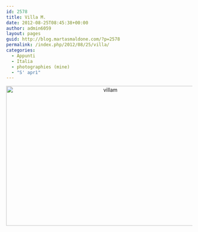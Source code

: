```yaml
---
id: 2578
title: Villa M.
date: 2012-08-25T08:45:38+00:00
author: admin6059
layout: pages
guid: http://blog.martasmaldone.com/?p=2578
permalink: /index.php/2012/08/25/villa/
categories:
  - Appunti
  - Italia
  - photographies (mine)
  - "S' aprì"
---
```

<p style="text-align: center;">
  <p style="text-align: center;">
    <img class="aligncenter size-full wp-image-3541" src="http://blog.martasmaldone.eu/wp-content/uploads/2012/08/villam-1.jpg" alt="villam" width="548" height="377" srcset="http://blog.martasmaldone.eu/wp-content/uploads/2012/08/villam-1.jpg 548w, http://blog.martasmaldone.eu/wp-content/uploads/2012/08/villam-1-300x206.jpg 300w" sizes="(max-width: 548px) 100vw, 548px" />
  </p>